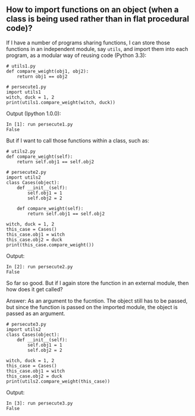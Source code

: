 ## How to import functions on an object (when a class is being used rather than in flat procedural code)?

If I have a number of programs sharing functions, I can store those functions in an independent module, say `utils`, and import them into each program, as a modular way of reusing code (Python 3.3):

    # utils1.py
    def compare_weight(obj1, obj2):
        return obj1 == obj2

    # persecute1.py
    import utils1
    witch, duck = 1, 2
    print(utils1.compare_weight(witch, duck))

Output (Ipython 1.0.0):

    In [1]: run persecute1.py
    False

But if I want to call those functions within a class, such as:

    # utils2.py
    def compare_weight(self):
        return self.obj1 == self.obj2

    # persecute2.py
    import utils2
    class Cases(object):
        def __init__(self):
            self.obj1 = 1
            self.obj2 = 2

        def compare_weight(self):
            return self.obj1 == self.obj2

    witch, duck = 1, 2
    this_case = Cases()
    this_case.obj1 = witch
    this_case.obj2 = duck
    print(this_case.compare_weight())

Output: 

    In [2]: run persecute2.py
    False

So far so good. But if I again store the function in an external module, then how does it get called?

Answer: As an argument to the fucntion. The object still has to be passed, but since the function is passed on the imported module, the object is passed as an argument.

    # persecute3.py
    import utils2
    class Cases(object):
        def __init__(self):
            self.obj1 = 1
            self.obj2 = 2

    witch, duck = 1, 2
    this_case = Cases()
    this_case.obj1 = witch
    this_case.obj2 = duck
    print(utils2.compare_weight(this_case))

Output:

    In [3]: run persecute3.py
    False
